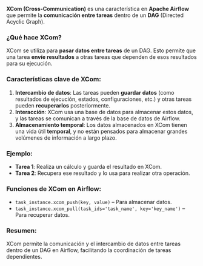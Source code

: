 **XCom (Cross-Communication)** es una característica en **Apache Airflow** que permite la **comunicación entre tareas** dentro de un **DAG** (Directed Acyclic Graph). 

### ¿Qué hace XCom?

XCom se utiliza para **pasar datos entre tareas** de un DAG. Esto permite que una tarea **envíe resultados** a otras tareas que dependen de esos resultados para su ejecución.

### Características clave de XCom:
1. **Intercambio de datos**: Las tareas pueden **guardar datos** (como resultados de ejecución, estados, configuraciones, etc.) y otras tareas pueden **recuperarlos** posteriormente.
2. **Interacción**: XCom usa una base de datos para almacenar estos datos, y las tareas se comunican a través de la base de datos de Airflow.
3. **Almacenamiento temporal**: Los datos almacenados en XCom tienen una vida útil **temporal**, y no están pensados para almacenar grandes volúmenes de información a largo plazo.

### Ejemplo:

- **Tarea 1**: Realiza un cálculo y guarda el resultado en XCom.
- **Tarea 2**: Recupera ese resultado y lo usa para realizar otra operación.

### Funciones de XCom en Airflow:
- `task_instance.xcom_push(key, value)` – Para almacenar datos.
- `task_instance.xcom_pull(task_ids='task_name', key='key_name')` – Para recuperar datos.

### Resumen:
XCom permite la comunicación y el intercambio de datos entre tareas dentro de un DAG en Airflow, facilitando la coordinación de tareas dependientes.